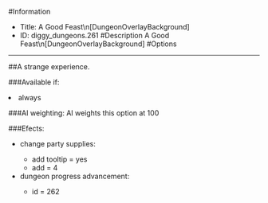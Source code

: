 #Information
 - Title: A Good Feast\n[DungeonOverlayBackground]
 - ID: diggy_dungeons.261
#Description
A Good Feast\n[DungeonOverlayBackground]
#Options

___
##A strange experience.

###Available if:
<li>always</li>

###AI weighting:
AI weights this option at 100


###Efects:<ul><li>change party supplies:</li><ul><li>add tooltip = yes</li><li>add = 4</li></ul><li>dungeon progress advancement:</li><ul><li>id = 262</li></ul></ul>
